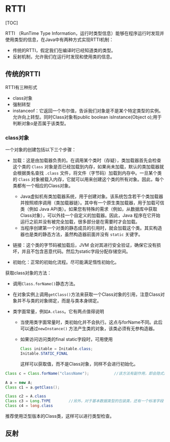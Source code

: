 # RTTI

[TOC]

RTTI （RunTime Type Information，运行时类型信息）能够在程序运行时发现并使用类型的信息，在Java中有两种方式实现RTTI机制：

- 传统的RTTI，假定我们在编译时已经知道类的类型。
- 反射机制，允许我们在运行时发现和使用类的信息。



## 传统的RTTI

RTTI有三种形式

- class对象
- 强制转型
- instanceof：它返回一个布尔值，告诉我们对象是不是某个特定类型的实例。允许向上转型。同时Class对象有public boolean isInstance(Object o);用于判断对象o是否属于该类型。



### class对象

一个对象的创建包括以下三个步骤：

- 加载：这是由加载器负责的。在调用某个类时（存疑），类加载器首先会检查这个类的 `Class` 对象是否已经加载到内存，如果尚未加载，默认的类加载器就会根据类名查找 `.class` 文件，将文件（字节码）加载到内存中。一旦某个类的 `Class` 对象被载入内存，它就可以用来创建这个类的所有对象。因此，每个类都有一个相应的Class对象。

	- Java虚拟机有类加载器系统，用于创建对象。该系统包含若干个类加载器并按照顺序调用（类加载器链）。其中有一个原生类加载器，用于加载可信类（例如 Java API类）。如果您有特殊的需求（例如，从数据库中获取Class对象），可以外挂一个自定义的加载器。因此，Java 程序在它开始运行之前并没有被完全加载，很多部分是在需要时才会加载。
	- 当程序创建第一个对类的静态成员的引用时，就会加载这个类。其实构造器也是类的静态方法，虽然构造器前面并没有 `static` 关键字。

	

- 链接：这个类的字节码被加载后，JVM 会对其进行安全验证，确保它没有损坏，并且不包含恶意代码。然后为static字段分配存储空间。

- 初始化：正常的初始化流程。尽可能满足惰性初始化。



获取class对象的方法：

- 调用`Class.forName()`静态方法。

- 在对象实例上调用`getClass()`方法来获取一个Class对象的引用，注意Class对象并不与类的对象绑定，而是与类本身绑定。

- 类字面常量，例如`A.class`。它有两点值得说明

	- 当使用类字面常量时，类初始化并不会执行。这点与forName不同。此后可以通过`newInstance()` 方法产生类的对象，该类必须有无参构造器。

	- 如果访问访问类的final static字段时，可用使用

		~~~java
		Class initable = Initable.class;
		Initable.STATIC_FINAL
		~~~

		这样可以获取值，而不是Class对象，同样不会进行初始化。



~~~java
Class c = Class.forName("className");			//该方法有副作用，即会隐式加载类。

A a = new A;
Class c1 = a.getClass();

Class c2 = A.class
Class c3 = Long.TYPE		//另外，对于基本数据类型的包装类，还有一个标准字段 TYPE
Class c4 = long.class
~~~



推荐使用泛型版本的Class类，这样可以进行类型检查。





## 反射

